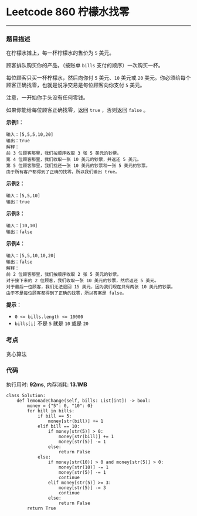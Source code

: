 # Leetcode 860 柠檬水找零
***
### 题目描述
在柠檬水摊上，每一杯柠檬水的售价为 `5` 美元。

顾客排队购买你的产品，（按账单 `bills` 支付的顺序）一次购买一杯。

每位顾客只买一杯柠檬水，然后向你付 `5` 美元、`10` 美元或 `20` 美元。你必须给每个顾客正确找零，也就是说净交易是每位顾客向你支付 `5` 美元。

注意，一开始你手头没有任何零钱。

如果你能给每位顾客正确找零，返回 `true` ，否则返回 `false` 。


**示例1：**

	输入：[5,5,5,10,20]
	输出：true
	解释：
	前 3 位顾客那里，我们按顺序收取 3 张 5 美元的钞票。
	第 4 位顾客那里，我们收取一张 10 美元的钞票，并返还 5 美元。
	第 5 位顾客那里，我们找还一张 10 美元的钞票和一张 5 美元的钞票。
	由于所有客户都得到了正确的找零，所以我们输出 true。


**示例2：**

	输入：[5,5,10]
	输出：true

**示例3：**

	输入：[10,10]
	输出：false
	
**示例4：**

	输入：[5,5,10,10,20]
	输出：false
	解释：
	前 2 位顾客那里，我们按顺序收取 2 张 5 美元的钞票。
	对于接下来的 2 位顾客，我们收取一张 10 美元的钞票，然后返还 5 美元。
	对于最后一位顾客，我们无法退回 15 美元，因为我们现在只有两张 10 美元的钞票。
	由于不是每位顾客都得到了正确的找零，所以答案是 false。


**提示：**

* `0 <= bills.length <= 10000`
* `bills[i]` 不是 `5` 就是 `10` 或是 `20`


### 考点

贪心算法


### 代码
执行用时: **92ms**, 内存消耗: **13.1MB**

```
class Solution:
    def lemonadeChange(self, bills: List[int]) -> bool:
        money = {"5": 0, "10": 0}
        for bill in bills:
            if bill == 5:
                money[str(bill)] += 1
            elif bill == 10:
                if money[str(5)] > 0:                    
                    money[str(bill)] += 1
                    money[str(5)] -= 1
                else:
                    return False
            else:
                if money[str(10)] > 0 and money[str(5)] > 0:
                    money[str(10)] -= 1
                    money[str(5)] -= 1
                    continue
                elif money[str(5)] >= 3:
                    money[str(5)] -= 3
                    continue
                else:
                    return False
        return True
```
